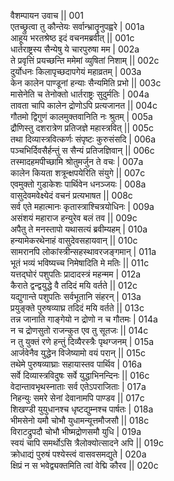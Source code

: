 वैशम्पायन उवाच ||	001    
एतच्छ्रुत्वा तु कौन्तेयः सर्वान्भ्रातॄनुपह्वरे |	001a  
आहूय भरतश्रेष्ठ इदं वचनमब्रवीत् ||	001c  
धार्तराष्ट्रस्य सैन्येषु ये चारपुरुषा मम |	002a  
ते प्रवृत्तिं प्रयच्छन्ति ममेमां व्युषितां निशाम् ||	002c  
दुर्योधनः किलापृच्छदापगेयं महाव्रतम् |	003a  
केन कालेन पाण्डूनां हन्याः सैन्यमिति प्रभो ||	003c  
मासेनेति च तेनोक्तो धार्तराष्ट्रः सुदुर्मतिः |	004a  
तावता चापि कालेन द्रोणोऽपि प्रत्यजानत ||	004c  
गौतमो द्विगुणं कालमुक्तवानिति नः श्रुतम् |	005a  
द्रौणिस्तु दशरात्रेण प्रतिजज्ञे महास्त्रवित् ||	005c  
तथा दिव्यास्त्रवित्कर्णः संपृष्टः कुरुसंसदि |	006a  
पञ्चभिर्दिवसैर्हन्तुं स सैन्यं प्रतिजज्ञिवान् ||	006c  
तस्मादहमपीच्छामि श्रोतुमर्जुन ते वचः |	007a  
कालेन कियता शत्रून्क्षपयेरिति संयुगे ||	007c  
एवमुक्तो गुडाकेशः पार्थिवेन धनञ्जयः |	008a  
वासुदेवमवेक्ष्येदं वचनं प्रत्यभाषत ||	008c  
सर्व एते महात्मानः कृतास्त्राश्चित्रयोधिनः |	009a  
असंशयं महाराज हन्युरेव बलं तव ||	009c  
अपैतु ते मनस्तापो यथासत्यं ब्रवीम्यहम् |	010a  
हन्यामेकरथेनाहं वासुदेवसहायवान् ||	010c  
सामरानपि लोकांस्त्रीन्सहस्थावरजङ्गमान् |	011a  
भूतं भव्यं भविष्यच्च निमेषादिति मे मतिः ||	011c  
यत्तद्घोरं पशुपतिः प्रादादस्त्रं महन्मम |	012a  
कैराते द्वन्द्वयुद्धे वै तदिदं मयि वर्तते ||	012c  
यद्युगान्ते पशुपतिः सर्वभूतानि संहरन् |	013a  
प्रयुङ्क्ते पुरुषव्याघ्र तदिदं मयि वर्तते ||	013c  
तन्न जानाति गाङ्गेयो न द्रोणो न च गौतमः |	014a  
न च द्रोणसुतो राजन्कुत एव तु सूतजः ||	014c  
न तु युक्तं रणे हन्तुं दिव्यैरस्त्रैः पृथग्जनम् |	015a  
आर्जवेनैव युद्धेन विजेष्यामो वयं परान् ||	015c  
तथेमे पुरुषव्याघ्राः सहायास्तव पार्थिव |	016a  
सर्वे दिव्यास्त्रविदुषः सर्वे युद्धाभिनन्दिनः ||	016c  
वेदान्तावभृथस्नाताः सर्व एतेऽपराजिताः |	017a  
निहन्युः समरे सेनां देवानामपि पाण्डव ||	017c  
शिखण्डी युयुधानश्च धृष्टद्युम्नश्च पार्षतः |	018a  
भीमसेनो यमौ चोभौ युधामन्यूत्तमौजसौ ||	018c  
विराटद्रुपदौ चोभौ भीष्मद्रोणसमौ युधि |	019a  
स्वयं चापि समर्थोऽसि त्रैलोक्योत्सादने अपि ||	019c  
क्रोधाद्यं पुरुषं पश्येस्त्वं वासवसमद्युते |	020a  
क्षिप्रं न स भवेद्व्यक्तमिति त्वां वेद्मि कौरव ||	020c  
